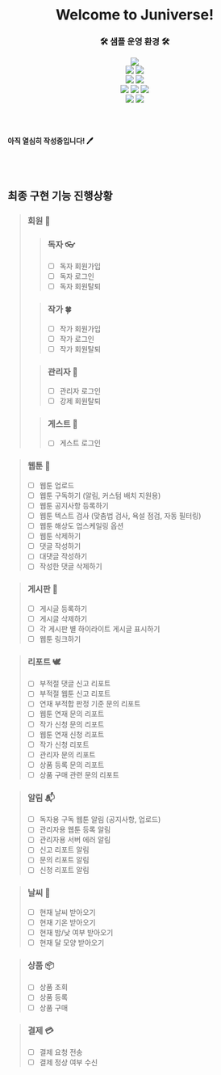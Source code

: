 # <div align=center>Welcome to Juniverse!
  
  ### <div align=center> 🛠️ 샘플 운영 환경 🛠️
  
<div align=center><img src="https://img.shields.io/badge/Docker 20.10.17-FFFFFF?style=flat&logo=Docker&logoColor=2496ED"/>
  
<div align=center><img src="https://img.shields.io/badge/Python 3.10-FFFFFF?style=flat&logo=Python&logoColor=3776AB"/> <img src="https://img.shields.io/badge/FastAPI 0.79.0-FFFFFF?style=flat&logo=FastAPI&logoColor=009688"/>
  
<div align=center><img src="https://img.shields.io/badge/Redis 7.0-FFFFFF?style=flat&logo=Redis&logoColor=DC382D"/> <img src="https://img.shields.io/badge/Mariadb 10.8-FFFFFF?style=flat&logo=MariaDB&logoColor=003545"/>
  
<div align=center><img src="https://img.shields.io/badge/NGINX 1.18.0-FFFFFF?style=flat&logo=NGINX&logoColor=009639"/> <img src="https://img.shields.io/badge/Gunicorn-FFFFFF?style=flat&logo=Gunicorn&logoColor=499848"/> <img src="https://img.shields.io/badge/Uvicorn-FFFFFF?style=flat&logo=Gunicorn&logoColor=499848"/>
  
<div align=center><img src="https://img.shields.io/badge/Ubuntu 20.04-FFFFFF?style=flat&logo=Ubuntu&logoColor=E95420"/> <img src="https://img.shields.io/badge/Oracle Free Tier-FFFFFF?style=flat&logo=Oracle&logoColor=F80000"/>

</div>
</div>
</div>
</div>
</div>
</div>



<br><br/>
  
**아직 열심히 작성중입니다! :pen:**

<br><br/>

## 최종 구현 기능 진행상황

> ### 회원 :runner:
> > ### 독자 &#128083;
> > - [ ] 독자 회원가입
> > - [ ] 독자 로그인
> > - [ ] 독자 회원탈퇴
> 
> > ### 작가 &#127808;
> > - [ ] 작가 회원가입
> > - [ ] 작가 로그인
> > - [ ] 작가 회원탈퇴
>
> > ### 관리자 &#128677;
> >
> > - [ ] 관리자 로그인
> > - [ ] 강제 회원탈퇴
>
> > ### 게스트 &#127913;
> >
> > - [ ] 게스트 로그인

> ### 웹툰 :book:
>
> - [ ] 웹툰 업로드
> - [ ] 웹툰 구독하기 (알림, 커스텀 배치 지원용)
> - [ ] 웹툰 공지사항 등록하기
> - [ ] 웹툰 텍스트 검사 (맞춤법 검사, 욕설 점검, 자동 필터링)
> - [ ] 웹툰 해상도 업스케일링 옵션
> - [ ] 웹툰 삭제하기
> - [ ] 댓글 작성하기
> - [ ] 대댓글 작성하기
> - [ ] 작성한 댓글 삭제하기

> ### 게시판 &#128278;
> - [ ] 게시글 등록하기
> - [ ] 게시글 삭제하기
> - [ ] 각 게시판 별 하이라이트 게시글 표시하기
> - [ ] 웹툰 링크하기

> ### 리포트 &#128330;
> 
> - [ ] 부적절 댓글 신고 리포트
> - [ ] 부적절 웹툰 신고 리포트
> - [ ] 연재 부적합 판정 기준 문의 리포트
> - [ ] 웹툰 연재 문의 리포트
> - [ ] 작가 신청 문의 리포트
> - [ ] 웹툰 연재 신청 리포트
> - [ ] 작가 신청 리포트
> - [ ] 관리자 문의 리포트
> - [ ] 상품 등록 문의 리포트
> - [ ] 상품 구매 관련 문의 리포트

> ### 알림 &#128236;
> 
> - [ ] 독자용 구독 웹툰 알림 (공지사항, 업로드)
> - [ ] 관리자용 웹툰 등록 알림
> - [ ] 관리자용 서버 에러 알림
> - [ ] 신고 리포트 알림
> - [ ] 문의 리포트 알림
> - [ ] 신청 리포트 알림

> ### 날씨 &#127756;
> - [ ] 현재 날씨 받아오기
> - [ ] 현재 기온 받아오기
> - [ ] 현재 밤/낮 여부 받아오기
> - [ ] 현재 달 모양 받아오기

> ### 상품 &#128230;
> - [ ] 상품 조회
> - [ ] 상품 등록
> - [ ] 상품 구매

> ### 결제 &#128179;
> - [ ] 결제 요청 전송
> - [ ] 결제 정상 여부 수신

